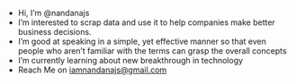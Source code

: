 - Hi, I’m @nandanajs
- I’m interested to scrap data and use it to help companies make better business decisions. 
- I’m good at speaking in a simple, yet effective manner so that even people who aren’t familiar with the terms can grasp the overall concepts
- I’m currently learning about new breakthrough in technology 
- Reach Me on iamnandanajs@gmail.com 

<!---
nandanajs/nandanajs is a ✨ special ✨ repository because its `README.md` (this file) appears on your GitHub profile.
You can click the Preview link to take a look at your changes.
--->
